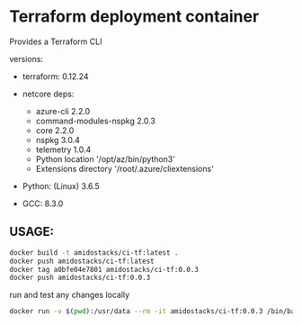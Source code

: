 # Terraform deployment container

Provides a Terraform CLI

versions:
  - terraform: 0.12.24
  - netcore deps:
    - azure-cli              2.2.0
    - command-modules-nspkg  2.0.3
    - core                   2.2.0
    - nspkg                  3.0.4
    - telemetry              1.0.4
    - Python location '/opt/az/bin/python3'
    - Extensions directory '/root/.azure/cliextensions'

  - Python: (Linux) 3.6.5
  - GCC: 8.3.0

USAGE:
---

```bash
docker build -t amidostacks/ci-tf:latest .
docker push amidostacks/ci-tf:latest
docker tag a0bfe04e7801 amidostacks/ci-tf:0.0.3
docker push amidostacks/ci-tf:0.0.3
```

run and test any changes locally
```bash
docker run -v $(pwd):/usr/data --rm -it amidostacks/ci-tf:0.0.3 /bin/bash
```
